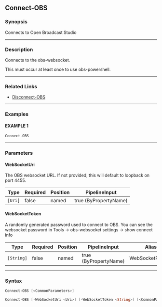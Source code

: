 Connect-OBS
-----------




### Synopsis
Connects to Open Broadcast Studio



---


### Description

Connects to the obs-websocket.

This must occur at least once to use obs-powershell.



---


### Related Links
* [Disconnect-OBS](Disconnect-OBS.md)





---


### Examples
#### EXAMPLE 1
```PowerShell
Connect-OBS
```



---


### Parameters
#### **WebSocketUri**

The OBS websocket URL.  If not provided, this will default to loopback on port 4455.






|Type   |Required|Position|PipelineInput        |
|-------|--------|--------|---------------------|
|`[Uri]`|false   |named   |true (ByPropertyName)|



#### **WebSocketToken**

A randomly generated password used to connect to OBS.
You can see the websocket password in Tools -> obs-websocket settings -> show connect info






|Type      |Required|Position|PipelineInput        |Aliases          |
|----------|--------|--------|---------------------|-----------------|
|`[String]`|false   |named   |true (ByPropertyName)|WebSocketPassword|





---


### Syntax
```PowerShell
Connect-OBS [<CommonParameters>]
```
```PowerShell
Connect-OBS [-WebSocketUri <Uri>] [-WebSocketToken <String>] [<CommonParameters>]
```
